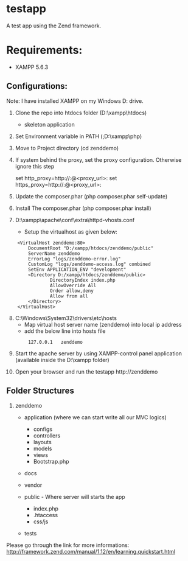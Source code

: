# testapp
A test app using the Zend framework.

# Requirements:
* XAMPP 5.6.3


## Configurations:
Note: I have installed XAMPP on my Windows D: drive.

1.  Clone the repo into htdocs folder (D:\xampp\htdocs)	
	- skeleton application 
	
2. Set Environment variable in PATH (;D:\xampp\php)

3. Move to Project directory (cd zenddemo)

4. If system behind the proxy, set the proxy configuration. Otherwise ignore this step
   
    set http_proxy=http://<username>:<password>@<proxy_url>:<proxy-port>
    set https_proxy=http://<username>:<password>@<proxy_url>:<proxy-port>

5. Update the composer.phar (php composer.phar self-update)

6. Install The composer.phar  (php composer.phar install)

7.  D:\xampp\apache\conf\extra\httpd-vhosts.conf
	- Setup the virtualhost as given below:
````
	<VirtualHost zenddemo:80>
		DocumentRoot "D:/xampp/htdocs/zenddemo/public"
		ServerName zenddemo
		ErrorLog "logs/zenddemo-error.log"
		CustomLog "logs/zenddemo-access.log" combined
		SetEnv APPLICATION_ENV "development"
		<Directory D:/xampp/htdocs/zenddemo/public>
				DirectoryIndex index.php
				AllowOverride All
				Order allow,deny
				Allow from all
		</Directory>
	</VirtualHost>
````
8.  C:\Windows\System32\drivers\etc\hosts
	- Map virtual host server name (zenddemo) into local ip address
	- add the below line into hosts file
````
		127.0.0.1	zenddemo
````
9.  Start the apache server by using XAMPP-control panel application (available inside the D:\xampp folder)

10.  Open your browser and run the testapp http://zenddemo


## Folder Structures
1.  zenddemo
	- application (where we can start write all our MVC logics)
		- configs
		- controllers
		- layouts
		- models
		- views
		- Bootstrap.php
	- docs
	- vendor
	- public - Where server will starts the app
		- index.php
		- .htaccess
		- css/js
 
	- tests

Please go through the link for more informations: http://framework.zend.com/manual/1.12/en/learning.quickstart.html
